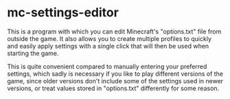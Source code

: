 # mc-settings-editor
This is a program with which you can edit Minecraft's "options.txt" file from outside the game. It also allows you to create multiple profiles to quickly and easily apply settings with a single click that will then be used when starting the game.

This is quite convenient compared to manually entering your preferred settings, which sadly is necessary if you like to play different versions of the game, since older versions don't include some of the settings used in newer versions, or treat values stored in "options.txt" differently for some reason.

